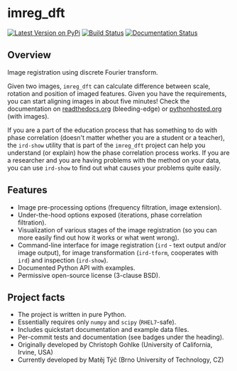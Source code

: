 imreg_dft
=========

[![Latest Version on PyPi](http://img.shields.io/pypi/v/imreg_dft.svg)](https://pypi.python.org/pypi/imreg_dft)
[![Build Status](https://travis-ci.org/matejak/imreg_dft.svg?branch=master)](https://travis-ci.org/matejak/imreg_dft)
[![Documentation Status](https://readthedocs.org/projects/imreg-dft/badge/?version=latest)](https://readthedocs.org/projects/imreg-dft/?badge=latest)

Overview
--------
Image registration using discrete Fourier transform.

Given two images, `imreg_dft` can calculate difference between scale, rotation and position of imaged features.
Given you have the requirements, you can start aligning images in about five minutes!
Check the documentation on [readthedocs.org](http://imreg-dft.readthedocs.org/en/latest/quickstart.html) (bleeding-edge) or [pythonhosted.org](http://pythonhosted.org//imreg_dft/) (with images).

If you are a part of the education process that has something to do with phase correlation (doesn't matter whether you are a student or a teacher), the `ird-show` utility that is part of the `imreg_dft` project can help you understand (or explain) how the phase correlation process works.
If you are a researcher and you are having problems with the method on your data, you can use `ird-show` to find out what causes your problems quite easily.

Features
--------
* Image pre-processing options (frequency filtration, image extension).
* Under-the-hood options exposed (iterations, phase correlation filtration).
* Visualization of various stages of the image registration (so you can more easily find out how it works or what went wrong).
* Command-line interface for image registration (`ird` - text output and/or image output), for image transformation (`ird-tform`, cooperates with `ird`) and inspection (`ird-show`).
* Documented Python API with examples.
* Permissive open-source license (3-clause BSD).

Project facts
-------------
* The project is written in pure Python.
* Essentially requires only `numpy` and `scipy` (`RHEL7`-safe).
* Includes quickstart documentation and example data files.
* Per-commit tests and documentation (see badges under the heading).
* Originally developed by Christoph Gohlke (University of California, Irvine, USA)
* Currently developed by Matěj Týč (Brno University of Technology, CZ)
